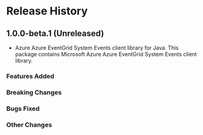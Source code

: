 # Release History

## 1.0.0-beta.1 (Unreleased)

- Azure Azure EventGrid System Events client library for Java. This package contains Microsoft Azure Azure EventGrid System Events client library.

### Features Added

### Breaking Changes

### Bugs Fixed

### Other Changes
